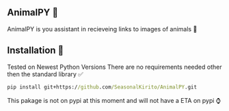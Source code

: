 ## AnimalPY 🐍
AnimalPY is you assistant in recieveing links to images of animals 🤖
## Installation 📩
Tested on Newest Python Versions
There are no requirements needed other then the standard library ✅
```cmd
pip install git+https://github.com/SeasonalKirito/AnimalPY.git
```
This pakage is not on pypi at this moment and will not have a ETA on pypi ⌚
